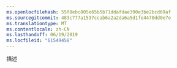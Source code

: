 ```yaml
---
ms.openlocfilehash: 55f8ebc805e65b5b71ddafdae390e3be2bcd69af
ms.sourcegitcommit: 483c777a1537ccab6a2a2da6a5d1fe4470dd0e7e
ms.translationtype: MT
ms.contentlocale: zh-CN
ms.lasthandoff: 06/19/2019
ms.locfileid: "61549458"
---
```

描述